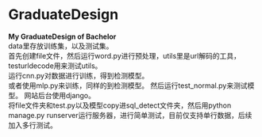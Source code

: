 # GraduateDesign
**My GraduateDesign of Bachelor**  
data里存放训练集，以及测试集。  
首先创建file文件，然后运行word.py进行预处理，utils里是url解码的工具，testurldecode用来测试utils。  
运行cnn.py对数据进行训练，得到检测模型。  
或者使用mlp.py来训练，同样的到检测模型。
然后运行test_normal.py来测试模型。 
网站后台使用django。  
将file文件夹和test.py以及模型copy进sql_detect文件夹，然后用python manage.py runserver运行服务器，进行简单测试，目前仅支持单行数据，后续加入多行测试。
